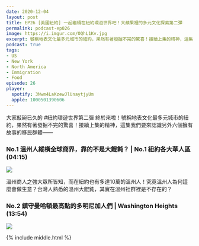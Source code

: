 ```yaml
---
date: 2020-12-04
layout: post
title: EP26 [美國紐約] 一起繼續在紐約環遊世界吧！大蘋果裡的多元文化探索第二彈
permalink: podcast-ep026
image: https://i.imgur.com/OQhL1Kv.jpg
excerpt: 號稱地表文化最多元城市的紐約，果然有著發掘不完的驚喜！接續上集的精神，這集我們要來認識另外六個擁有故事的移民群體——縱橫全球商界的溫州人、因為獨裁統治而大量出走的多明尼加人、菜單讓人看得霧煞煞的菲律賓人、來自烏茲別克說著俄語的朝鮮人，還有食物好吃但家鄉飢餓指數卻排行全球第二的葉門人！準備好出國的心情，讓我們一起繼續在紐約環遊世界吧！
podcast: true
tags:
- US
- New York
- North America
- Immigration
- Food
episode: 26
player:
  spotify: 3Nwm4LaKzewJlUnaytjyUm
  apple: 1000501390606
---
```


大家敲碗已久的 #紐約環遊世界第二彈 終於來啦！號稱地表文化最多元城市的紐約，果然有著發掘不完的驚喜！接續上集的精神，這集我們要來認識另外六個擁有故事的移民群體——

### No.1 溫州人縱橫全球商界，靠的不是大餛飩？ | No.1 紐約各大華人區 (04:15)

![](https://imgur.com/jGWWXEy.jpg)

溫州商人之強大眾所皆知，而在紐約也有多達10萬的溫州人！究竟溫州人為何這麼會做生意？台灣人熟悉的溫州大餛鈍，其實在溫州社群裡是不存在的？

### No.2 鎮守曼哈頓最高點的多明尼加人們 | Washington Heights (13:54)

![](https://imgur.com/JWrCPqY.jpg)



{% include middle.html %}
